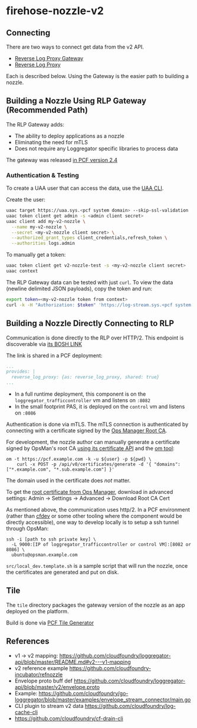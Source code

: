 # firehose-nozzle-v2

## Connecting

There are two ways to connect get data from the v2 API.

* [Reverse Log Proxy Gateway](https://github.com/cloudfoundry/loggregator/blob/master/docs/rlp_gateway.md)
* [Reverse Log Proxy](https://github.com/cloudfoundry/loggregator-release/tree/develop/jobs/reverse_log_proxy)

Each is described below. Using the Gateway is the easier path to building a nozzle.

## Building a Nozzle Using RLP Gateway (Recommended Path)

The RLP Gateway adds:
* The ability to deploy applications as a nozzle
* Eliminating the need for mTLS
* Does not require any Loggregator specific libraries to process data

The gateway was released [in PCF version 2.4](https://docs.pivotal.io/pivotalcf/2-4/pcf-release-notes/runtime-rn.html#-loggregator-v2-api-is-readable-through-rlp-gateway)

### Authentication & Testing
To create a UAA user that can access the data, use
the [UAA CLI](https://docs.cloudfoundry.org/uaa/uaa-user-management.html).

Create the user:

```bash
uaac target https://uaa.sys.<pcf system domain> --skip-ssl-validation
uaac token client get admin -s <admin client secret>
uaac client add my-v2-nozzle \
  --name my-v2-nozzle \
  --secret <my-v2-nozzle client secret> \
  --authorized_grant_types client_credentials,refresh_token \
  --authorities logs.admin
```

To manually get a token:

```bash
uaac token client get v2-nozzle-test -s <my-v2-nozzle client secret>
uaac context
``` 

The RLP Gateway data can be tested with just `curl`. To view the 
data (newline delimited JSON payloads), copy the token and run:
```bash
export token=<my-v2-nozzle token from context>
curl -k -H "Authorization: $token" 'https://log-stream.sys.<pcf system domain>/v2/read?counter&gauge'
```

## Building a Nozzle Directly Connecting to RLP

Communication is done directly to the RLP over HTTP/2.
This endpoint is discoverable via
[its BOSH LINK](https://github.com/cloudfoundry/loggregator-release/blob/v105.1/jobs/reverse_log_proxy/spec#L21-L25)

The link is shared in a PCF deployment:
```yaml
...
provides: |
  reverse_log_proxy: {as: reverse_log_proxy, shared: true}
...
```

* In a full runtime deployment, this component is on the `loggregator_trafficcontroller` vm and listens on `:8082`
* In the small footprint PAS, it is deployed on the `control` vm and listens on `:8086`

Authentication is done via mTLS. The mTLS connection is authenticated by connecting with a certificate signed by 
the [Ops Manager Root CA](https://docs.pivotal.io/pivotalcf/2-4/security/pcf-infrastructure/api-cert-rotation.html#-certificate-types).

For development, the nozzle author can manually generate a certificate signed by OpsMan's root CA
[using its certificate API](https://docs.pivotal.io/pivotalcf/2-4/opsman-api/#certificates)
and the [om tool](https://github.com/pivotal-cf/om):

```
om -t https://pcf.example.com -k -u ${user} -p ${pwd} \
    curl -x POST -p /api/v0/certificates/generate -d '{ "domains": ["*.example.com", "*.sub.example.com"] }'
```

The domain used in the certificate does _not_ matter.

To get the
[root certificate from Ops Manager](https://docs.pivotal.io/pivotalcf/security/pcf-infrastructure/api-cert-rotation.html#-certificate-types),
download in advanced settings:
Admin -> Settings -> Advanced -> Download Root CA Cert

As mentioned above, the communication uses http/2.
In a PCF environment (rather than [cfdev](https://github.com/cloudfoundry-incubator/cfdev)
or some other tooling where the component would be directly accessible), 
one way to develop locally is to setup a ssh tunnel through OpsMan:

```
ssh -i [path to ssh private key] \
  -L 9000:[IP of loggregator_trafficcontroller or control VM]:[8082 or 8086] \
  ubuntu@opsman.example.com
```

`src/local_dev.template.sh` is a sample script that will run the nozzle, once 
the certificates are generated and put on disk.

## Tile
The `tile` directory packages the gateway version of the nozzle as an app deployed on the platform.

Build is done via [PCF Tile Generator](https://github.com/cf-platform-eng/tile-generator/)

## References

* v1 -> v2 mapping: https://github.com/cloudfoundry/loggregator-api/blob/master/README.md#v2---v1-mapping
* v2 reference example https://github.com/cloudfoundry-incubator/refnozzle
* Envelope proto buff def https://github.com/cloudfoundry/loggregator-api/blob/master/v2/envelope.proto
* Example: https://github.com/cloudfoundry/go-loggregator/blob/master/examples/envelope_stream_connector/main.go
* CLI plugin to stream v2 data https://github.com/cloudfoundry/log-cache-cli
* https://github.com/cloudfoundry/cf-drain-cli
